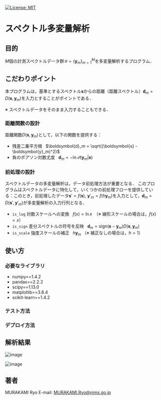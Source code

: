 [![License: MIT](https://img.shields.io/badge/License-MIT-yellow.svg)](https://opensource.org/licenses/MIT)

# スペクトル多変量解析

## 目的

$M$個の計測スペクトルデータ群$`\mathcal{Y}=\{\boldsymbol{y}_m\}_{m=1}^{M}`$を多変量解析するプログラム．

## こだわりポイント

本プログラムは，基準とするスペクトル$`\boldsymbol{s}`$からの距離（距離スペクトル）$`\boldsymbol{d}_m=D( \boldsymbol{s}, \boldsymbol{y}_m )`$を入力とすることがポイントである．

※ スペクトルデータをそのまま入力することもできる．

### 距離関数の設計
距離関数$`D(\boldsymbol{s}, \boldsymbol{y}_m)`$として，以下の関数を提供する：
- 残差二乗平方根 &nbsp; $`\boldsymbol{d}_m = \sqrt{(\boldsymbol{s} - \boldsymbol{y}_m)^2}`$
- 負のポアソン対数尤度 &nbsp; $`\boldsymbol{d}_m = -\ln{ \mathcal{P}(\boldsymbol{y}_m | \boldsymbol{s}) }`$

### 前処理の設計
スペクトルデータの多変量解析は，データ前処理方法が重要となる．
このプログラムはスペクトルデータに特化して，いくつかの前処理フローを提供している：このとき，前処理したデータ$`\boldsymbol{s}'=f(\boldsymbol{s})`$, $`\boldsymbol{y}'_m=f(h\boldsymbol{y}_m)`$を入力として，$`\boldsymbol{d}_m=D( \boldsymbol{s}', \boldsymbol{y}'_m )`$が多変量解析の入力行列となる．

- `is_log` 対数スケールへの変換 &nbsp; $`f(x)=\ln{x}`$　（※ 線形スケールの場合は，$`f(x)=x`$）
- `is_sign` 差分スペクトルの符号を反映 &nbsp; $`\boldsymbol{d}_m=\mbox{sign}(\boldsymbol{s} - \boldsymbol{y}_m) D( \boldsymbol{s}, \boldsymbol{y}_m )`$
- `is_scale` 強度スケールの補正 &nbsp; $`h\boldsymbol{y}_m`$ （※ 補正なしの場合は，$`h=1`$）

## 使い方

### 必要なライブラリ
- numpy==1.4.2
- pandas==2.2.2
- scipy==1.13.0
- matplotlib==3.8.4
- scikit-learn==1.4.2

### テスト方法

### デプロイ方法

## 解析結果

![image](https://github.com/murakami9916/Spectral-Multivariate-Analysis/assets/34080190/f8b0488b-9a4a-4f34-9d1e-fa4232d49c1e)

![image](https://github.com/murakami9916/Spectral-Multivariate-Analysis/assets/34080190/16220edd-0587-4fca-b024-8d28f3cfd772)

## 著者
MURAKAMI Ryo
E-mail: MURAKAMI.Ryo@nims.go.jp

